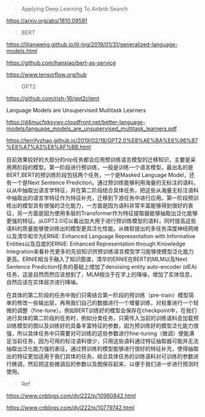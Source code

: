 > Applying Deep Learning To Airbnb Search

https://arxiv.org/abs/1810.09591

> BERT

https://lilianweng.github.io/lil-log/2019/01/31/generalized-language-models.html

https://github.com/hanxiao/bert-as-service

https://www.tensorflow.org/hub

> GPT2

https://github.com/rish-16/gpt2client

Language Models are Unsupervised Multitask Learners

https://d4mucfpksywv.cloudfront.net/better-language-models/language_models_are_unsupervised_multitask_learners.pdf

https://terrifyzhao.github.io/2019/02/18/GPT2.0%E8%AE%BA%E6%96%87%E8%A7%A3%E8%AF%BB.html


目前效果较好的大部分的nlp任务都会应用预训练语言模型的迁移知识，主要是采用两阶段的模型。第一阶段进行预训练，一般是训练一个语言模型。最出名的是BERT,BERT的预训练阶段包括两个任务，一个是Masked Language Model，还有一个是Next Sentence Prediction。通过预训练能够利用海量的无标注的语料，以从中抽取出语言学特征，并在第二阶段结合具体任务，把这些从海量无标注语料中抽取出的语言学特征作为特征补充，迁移到下游任务中进行应用。第一阶段预训练出的模型具有很强的泛化能力，一方面是因为语料非常丰富能够得到很好的表征，另一方面是因为使用多层的Transformer作为特征提取器能够抽取出泛化能够更强的特征。从GPT2.0可以看出加大用于进行预训练模型的语料，同时提高这些语料的质量能够使训练出的模型更具泛化性能。从微软提出的多任务深度神经网络以及清华和华为ERNIE: Enhanced Language Representation with Informative Entities以及百度的ERNIE: Enhanced Representation through Knowledge Integration来看补充更多的先验知识供预训练语言模型学习能够使模型泛化能力更高。ERNIE相当于融入了知识图谱，清华的ERNIE在BERT的MLM以及Next Sentence Prediction任务的基础上增加了denoising entity auto-encoder (dEA)任务，这是自然而然应该想到了，MLM相当于在字上的降噪，增加了实体信息，自然应该在实体层次进行降噪。

在具体的第二阶段的任务中我们只需结合第一阶段的预训练（pre-train）模型简单的修改一些输出层，再用我们自己的数据进行一个增量训练，对权重进行一个轻微的调整（fine-tune）。例如BERT训练好的模型会保存在checkpoint中，在我们进行具体的第二阶段的任务时，例如分类任务，只需传入当前的训练语料会加载预训练模型的图以及训练好的具备丰富特征的参数，因为预训练好的模型泛化能力很强，所以具体任务中只需要对可训练的这些参数进行fine-tuning（微调）便能满足当前任务，因为可用的标注语料很少，只用这些语料通过特征抽取器可能并无法抽取出泛化能力强的表征，通过预训练的模型能够进行很好的特征补充，使得抽取出的特征更加适用于我们具体的任务。结合具体任务的训练语料对可训练的参数进行微调，然后把这些微调后的参数以及图保存起来，以便于我们进一步进行预测时使用。

> Ref

https://www.cnblogs.com/dyl222/p/10960842.html

https://www.cnblogs.com/dyl222/p/10779742.html

